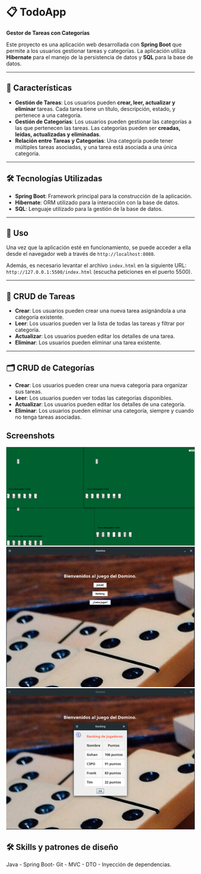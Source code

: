 # 📋 TodoApp

**Gestor de Tareas con Categorías**

Este proyecto es una aplicación web desarrollada con **Spring Boot** que permite a los usuarios gestionar tareas y categorías. La aplicación utiliza **Hibernate** para el manejo de la persistencia de datos y **SQL** para la base de datos.

---

## 🌟 Características

- **Gestión de Tareas**: Los usuarios pueden **crear, leer, actualizar y eliminar** tareas. Cada tarea tiene un título, descripción, estado, y pertenece a una categoría.
- **Gestión de Categorías**: Los usuarios pueden gestionar las categorías a las que pertenecen las tareas. Las categorías pueden ser **creadas, leídas, actualizadas y eliminadas**.
- **Relación entre Tareas y Categorías**: Una categoría puede tener múltiples tareas asociadas, y una tarea está asociada a una única categoría.

---

## 🛠️ Tecnologías Utilizadas

- **Spring Boot**: Framework principal para la construcción de la aplicación.
- **Hibernate**: ORM utilizado para la interacción con la base de datos.
- **SQL**: Lenguaje utilizado para la gestión de la base de datos.

---

## 🚀 Uso

Una vez que la aplicación esté en funcionamiento, se puede acceder a ella desde el navegador web a través de `http://localhost:8080`. 

Además, es necesario levantar el archivo `index.html` en la siguiente URL: `http://127.0.0.1:5500/index.html` (escucha peticiones en el puerto 5500).

---

## 📝 CRUD de Tareas

- **Crear**: Los usuarios pueden crear una nueva tarea asignándola a una categoría existente.
- **Leer**: Los usuarios pueden ver la lista de todas las tareas y filtrar por categoría.
- **Actualizar**: Los usuarios pueden editar los detalles de una tarea.
- **Eliminar**: Los usuarios pueden eliminar una tarea existente.

---

## 🗂️ CRUD de Categorías

- **Crear**: Los usuarios pueden crear una nueva categoría para organizar sus tareas.
- **Leer**: Los usuarios pueden ver todas las categorías disponibles.
- **Actualizar**: Los usuarios pueden editar los detalles de una categoría.
- **Eliminar**: Los usuarios pueden eliminar una categoría, siempre y cuando no tenga tareas asociadas.

## Screenshots

![App Screenshot](https://github.com/ochoaFranco/Domino-Java/blob/main/pictures/game.png)
![App Screenshot](https://github.com/ochoaFranco/Domino-Java/blob/main/pictures/login.png)
![App Screenshot](https://github.com/ochoaFranco/Domino-Java/blob/main/pictures/ranking.png)


## 🛠 Skills y patrones de diseño
Java - Spring Boot- Git - MVC - DTO - Inyección de dependencias.

